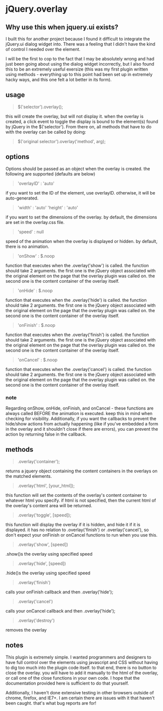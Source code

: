 jQuery.overlay
==============
Why use this when jquery.ui exists?
-----------------------------------
I built this for another project because I found it difficult to integrate the jQuery.ui dialog widget into.  There was a feeling that I didn't have the kind of control I needed over the element.

I will be the first to cop to the fact that I may be absolutely wrong and had just been going about using the dialog widget incorrectly, but I also found this to be an extremely useful exersize (this was my first plugin written using methods - everything up to this point had been set up in extremely hacky ways, and this one felt a lot better in its form).

usage
-----
> $('selector').overlay();

this will create the overlay, but will not display it.  when the overlay is created, a click event to toggle the display is bound to the element(s) found by jQuery in the $('selector').  From there on, all methods that have to do with the overlay can be called by doing:

> $('original selector').overlay('method', arg);

options
-------
Options should be passed as an object when the overlay is created. the following are supported (defaults are below)

> 'overlayID' : 'auto'

if you want to set the ID of the element, use overlayID.  otherwise, it will be auto-generated.

> 'width' : 'auto'
> 'height' : 'auto'

if you want to set the dimensions of the overlay.  by default, the dimensions are set in the overlay.css file.

> 'speed' : null

speed of the animation when the overlay is displayed or hidden.  by default, there is no animation.

> 'onShow' : $.noop

function that executes when the .overlay('show') is called.  the function should take 2 arguments.  the first one is the jQuery object associated with the original element on the page that the overlay plugin was called on.  the second one is the content container of the overlay itself.

> 'onHide' : $.noop

function that executes when the .overlay('hide') is called.  the function should take 2 arguments.  the first one is the jQuery object associated with the original element on the page that the overlay plugin was called on.  the second one is the content container of the overlay itself.

> 'onFinish' : $.noop

function that executes when the .overlay('finish') is called.  the function should take 2 arguments.  the first one is the jQuery object associated with the original element on the page that the overlay plugin was called on.  the second one is the content container of the overlay itself.

> 'onCancel' : $.noop

function that executes when the .overlay('cancel') is called.  the function should take 2 arguments.  the first one is the jQuery object associated with the original element on the page that the overlay plugin was called on.  the second one is the content container of the overlay itself.

### note
Regarding onShow, onHide, onFinish, and onCancel - these functions are always called BEFORE the animation is executed.  keep this in mind when checking for visibility.
Additionally, if you want the callbacks to prevent the hide/show actions from actually happening (like if you've embedded a form in the overlay and it shouldn't close if there are errors), you can prevent the action by returning false in the callback.

methods
-------

> .overlay('container');

returns a jquery object containing the content containers in the overlays on the matched elements.

> .overlay('html', [your_html]);

this function will set the contents of the overlay's content container to whatever html you specify.  if html is not specified, then the current html of the overlay's content area will be returned.

> .overlay('toggle', [speed]);

this function will display the overlay if it is hidden, and hide it if it is displayed.  it has no relation to .overlay('finish') or .overlay('cancel'), so don't expect your onFinish or onCancel functions to run when you use this.

> .overlay('show', [speed])

.show()s the overlay using specified speed

> .overlay('hide', [speed])

.hide()s the overlay using specified speed

> .overlay('finish')

calls your onFinish callback and then .overlay('hide');

> .overlay('cancel')

calls your onCancel callback and then .overlay('hide');

> .overlay('destroy')

removes the overlay

notes
-----

This plugin is extremely simple.  I wanted programmers and designers to have full control over the elements using javascript and CSS without having to dig too much into the plugin code itself.  to that end, there is no button to close the overlay.  you will have to add it manually to the html of the overlay, or call one of the close functions in your own code.  I hope that the documentation provided here is sufficient to do that yourself.

Additionally, I haven't done extensive testing in other browsers outside of chrome, firefox, and IE7+.  I am certain there are issues with it that haven't been caught.  that's what bug reports are for!




